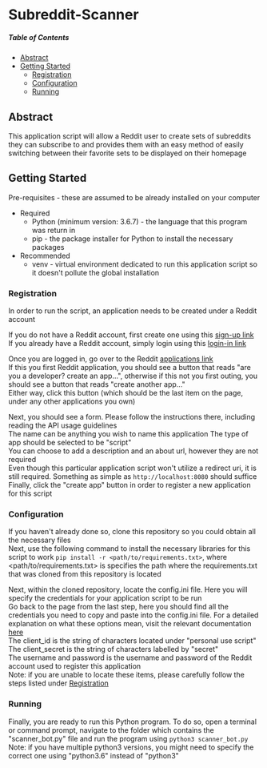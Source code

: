 # Subreddit-Scanner

##### Table of Contents
* [Abstract](#abstract)
* [Getting Started](#getting-started)
    * [Registration](#registration)
    * [Configuration](#configuration)
    * [Running](#running)

##  Abstract
This application script will allow a Reddit user to create sets of subreddits they can subscribe to and provides them
with an easy method of easily switching between their favorite sets to be displayed on their homepage

## Getting Started
Pre-requisites - these are assumed to be already installed on your computer
* Required
    * Python (minimum version: 3.6.7) - the language that this program was return in
    * pip - the package installer for Python to install the necessary packages
* Recommended
    * venv - virtual environment dedicated to run this application script so it doesn't pollute the global installation

### Registration
In order to run the script, an application needs to be created under a Reddit account

If you do not have a Reddit account, first create one using this [sign-up link](https://www.reddit.com/register/)  
If you already have a Reddit account, simply login using this [login-in link](https://www.reddit.com/login/)

Once you are logged in, go over to the Reddit [applications link](https://www.reddit.com/prefs/apps/)  
If this you first Reddit application, you should see a button that reads "are you a developer? create an app...",
otherwise if this not you first outing, you should see a button that reads "create another app..."  
Either way, click this button (which should be the last item on the page, under any other applications you own)

Next, you should see a form. Please follow the instructions there, including reading the API usage guidelines  
The name can be anything you wish to name this application
The type of app should be selected to be "script"  
You can choose to add a description and an about url, however they are not required  
Even though this particular application script won't utilize a redirect uri, it is still required. Something
as simple as `http://localhost:8080` should suffice  
Finally, click the "create app" button in order to register a new application for this script  

### Configuration
If you haven't already done so, clone this repository so you could obtain all the necessary files  
Next, use the following command to install the necessary libraries for this script to work
`pip install -r <path/to/requirements.txt>`, where <path/to/requirements.txt> is specifies the path where the
requirements.txt that was cloned from this repository is located

Next, within the cloned repository, locate the config.ini file. Here you will specify the credentials for your
application script to be run  
Go back to the page from the last step, here you should find all the credentials you need to copy and paste into the
config.ini file. For a detailed explanation on what these options mean, visit the relevant documentation 
[here](https://praw.readthedocs.io/en/latest/getting_started/configuration/options.html)  
The client_id is the string of characters located under "personal use script"  
The client_secret is the string of characters labelled by "secret"  
The username and password is the username and password of the Reddit account used to register this application  
Note: if you are unable to locate these items, please carefully follow the steps listed under [Registration](#registration)

### Running
Finally, you are ready to run this Python program. To do so, open a terminal or command prompt, navigate to the folder
which contains the "scanner_bot.py" file and run the program using `python3 scanner_bot.py`
Note: if you have multiple python3 versions, you might need to specify the correct one using "python3.6" instead of "python3"